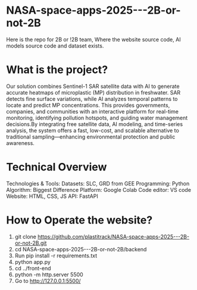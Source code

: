 # NASA-space-apps-2025---2B-or-not-2B

Here is the repo for 2B or !2B team, Where the website source code, AI models source code and dataset exists.

# What is the project?

Our solution combines Sentinel-1 SAR satellite data with AI to generate accurate heatmaps of microplastic (MP) distribution in freshwater. SAR detects fine surface variations, while AI analyzes temporal patterns to locate and predict MP concentrations. This provides governments, companies, and communities with an interactive platform for real-time monitoring, identifying pollution hotspots, and guiding water management decisions.By integrating free satellite data, AI modeling, and time-series analysis, the system offers a fast, low-cost, and scalable alternative to traditional sampling—enhancing environmental protection and public awareness.

# Technical Overview

Technologies & Tools: 
Datasets: SLC, GRD from GEE 
Programming: Python 
Algorithm: Biggest Difference
Platform: Google Colab 
Code editor: VS code 
Website: HTML, CSS, JS 
API: FastAPI 

# How to Operate the website?

1. git clone https://github.com/plastitrack/NASA-space-apps-2025---2B-or-not-2B.git
2. cd NASA-space-apps-2025---2B-or-not-2B/backend
3. Run pip install -r requirements.txt
4. python app.py
5. cd ../front-end
6. python -m http.server 5500
7. Go to http://127.0.0.1:5500/
